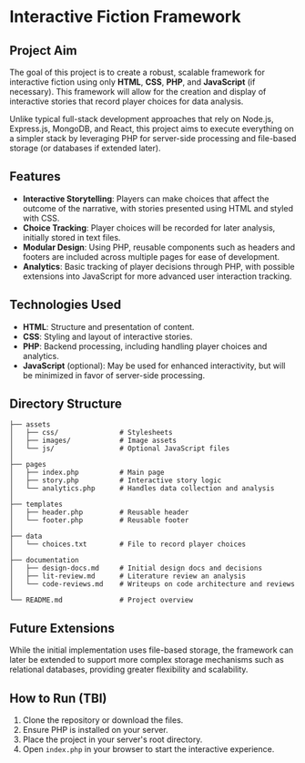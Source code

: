 # Interactive Fiction Framework

## Project Aim

The goal of this project is to create a robust, scalable framework for interactive fiction using only **HTML**, **CSS**, **PHP**, and **JavaScript** (if necessary). This framework will allow for the creation and display of interactive stories that record player choices for data analysis.

Unlike typical full-stack development approaches that rely on Node.js, Express.js, MongoDB, and React, this project aims to execute everything on a simpler stack by leveraging PHP for server-side processing and file-based storage (or databases if extended later).

## Features

- **Interactive Storytelling**: Players can make choices that affect the outcome of the narrative, with stories presented using HTML and styled with CSS.
- **Choice Tracking**: Player choices will be recorded for later analysis, initially stored in text files.
- **Modular Design**: Using PHP, reusable components such as headers and footers are included across multiple pages for ease of development.
- **Analytics**: Basic tracking of player decisions through PHP, with possible extensions into JavaScript for more advanced user interaction tracking.

## Technologies Used

- **HTML**: Structure and presentation of content.
- **CSS**: Styling and layout of interactive stories.
- **PHP**: Backend processing, including handling player choices and analytics.
- **JavaScript** (optional): May be used for enhanced interactivity, but will be minimized in favor of server-side processing.

## Directory Structure
```plaintext
├── assets
│   ├── css/               # Stylesheets
│   ├── images/            # Image assets
│   └── js/                # Optional JavaScript files
│
├── pages
│   ├── index.php          # Main page
│   ├── story.php          # Interactive story logic
│   └── analytics.php      # Handles data collection and analysis
│
├── templates
│   ├── header.php         # Reusable header
│   └── footer.php         # Reusable footer
│
├── data
│   └── choices.txt        # File to record player choices
│
├── documentation
│   ├── design-docs.md     # Initial design docs and decisions
│   ├── lit-review.md      # Literature review an analysis
│   └── code-reviews.md    # Writeups on code architecture and reviews
│
└── README.md              # Project overview
```
## Future Extensions

While the initial implementation uses file-based storage, the framework can later be extended to support more complex storage mechanisms such as relational databases, providing greater flexibility and scalability.

## How to Run (TBI)

1. Clone the repository or download the files.
2. Ensure PHP is installed on your server.
3. Place the project in your server's root directory.
4. Open `index.php` in your browser to start the interactive experience.
